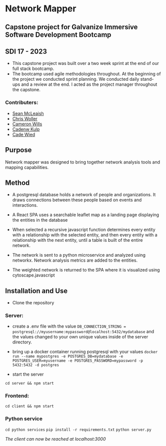 # Network Mapper
 
## Capstone project for Galvanize Immersive Software Development Bootcamp
## SDI 17 - 2023

* This capstone project was built over a two week sprint at the end of our full stack bootcamp. 
* The bootcamp used agile methodologies throughout. At the beginning of the project we conducted sprint planning. We conducted daily stand-ups and a review at the end. I acted as the project manager throughout the capstone.

### Contributers:

* [Sean McLeaish](https://github.com/SMcLeaish/)
* [Chris Woller](https://github.com/WollerChris)
* [Cameron Wills](https://github.com/CTWills)
* [Cadenw Kulp](https://github.com/cadensstudio)
* [Cade Wied](https://github.com/Cade3031)

## Purpose

Network mapper was designed to bring together network analysis tools and mapping capabilities. 

## Method

* A postgresql database holds a network of people and organizations. It draws connections between these people based on events and interactions. 

* A React SPA uses a searchable leaflet map as a landing page displaying the entities in the database

* When selected a recursive javascript function determines every entity with a relationship with the selected entity, and then every entity with a relationship with the next entity, until a table is built of the entire network.

* The network is sent to a python microservice and analyzed using networkx. Network analysis metrics are added to the entities. 

* The weighted network is returned to the SPA where it is visualized using cytoscape.javascript

## Installation and Use

* Clone the repository

### Server: 
* create a .env file with the value
`DB_CONNECTION_STRING = postgresql://myusername:mypassword@localhost:5432/mydatabase`
and the values changed to your own unique values inside of the server directory.

* bring up a docker container running postgresql with your values
`docker run --name mypostgres -e POSTGRES_DB=mydatabase -e POSTGRES_USER=myusername -e POSTGRES_PASSWORD=mypassword -p 5432:5432 -d postgres`

* start the server 

`cd server && npm start`

### Frontend:

`cd client && npm start`

### Python service

`cd python services`
`pip install -r requirements.txt`
`python server.py`

*The client can now be reached at localhost:3000*


